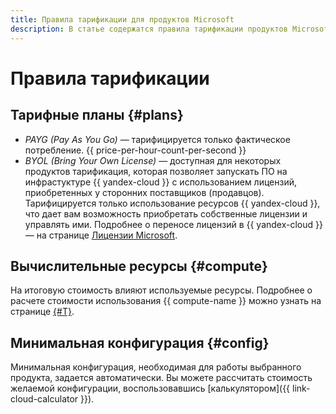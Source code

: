 ```yaml
---
title: Правила тарификации для продуктов Microsoft
description: В статье содержатся правила тарификации продуктов Microsoft.
---
```


# Правила тарификации

## Тарифные планы {#plans}

* _PAYG (Pay As You Go)_ — тарифицируется только фактическое потребление. {{ price-per-hour-count-per-second }}
* _BYOL (Bring Your Own License)_ — доступная для некоторых продуктов тарификация, которая позволяет запускать ПО на инфрастуктуре {{ yandex-cloud }} с использованием лицензий, приобретенных у сторонних поставщиков (продавцов). Тарифицируется только использование ресурсов {{ yandex-cloud }}, что дает вам возможность приобретать собственные лицензии и управлять ими. Подробнее о переносе лицензий в {{ yandex-cloud }} — на странице [Лицензии Microsoft](licensing.md#mobility).

## Вычислительные ресурсы {#compute}

На итоговую стоимость влияют используемые ресурсы. Подробнее о расчете стоимости использования {{ compute-name }} можно узнать на странице [{#T}](../compute/pricing.md). 

## Минимальная конфигурация {#config}

Минимальная конфигурация, необходимая для работы выбранного продукта, задается автоматически. Вы можете рассчитать стоимость желаемой конфигурации, воспользовавшись [калькулятором]({{ link-cloud-calculator }}).

